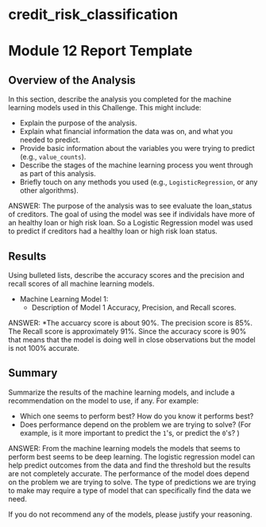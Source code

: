 # credit_risk_classification

# Module 12 Report Template

## Overview of the Analysis

In this section, describe the analysis you completed for the machine learning models used in this Challenge. This might include:

* Explain the purpose of the analysis.
* Explain what financial information the data was on, and what you needed to predict.
* Provide basic information about the variables you were trying to predict (e.g., `value_counts`).
* Describe the stages of the machine learning process you went through as part of this analysis.
* Briefly touch on any methods you used (e.g., `LogisticRegression`, or any other algorithms).

ANSWER: The purpose of the analysis was to see evaluate the loan_status of creditors. The goal of using the model was see if individals have more of an healthy loan or high risk loan. So a Logistic Regression model was used to predict if creditors had a healthy loan or high risk loan status. 

## Results

Using bulleted lists, describe the accuracy scores and the precision and recall scores of all machine learning models.

* Machine Learning Model 1:
    * Description of Model 1 Accuracy, Precision, and Recall scores.
    
ANSWER: *The accuarcy score is about 90%. The precision score is 85%. The Recall score is approximately 91%. Since the accuracy score is 90% that means that the model is doing well in close observations but the model is not 100% accurate. 

## Summary

Summarize the results of the machine learning models, and include a recommendation on the model to use, if any. For example:

* Which one seems to perform best? How do you know it performs best?
* Does performance depend on the problem we are trying to solve? (For example, is it more important to predict the `1`'s, or predict the `0`'s? )

ANSWER: From the machine learning models the models that seems to perform best seems to be deep learning. The logistic regression model can help predict outcomes from the data and find the threshold but the results are not completely accurate. The performance of the model does depend on the problem we are trying to solve. The type of predictions we are trying to make may require a type of model that can specifically find the data we need. 

If you do not recommend any of the models, please justify your reasoning.
